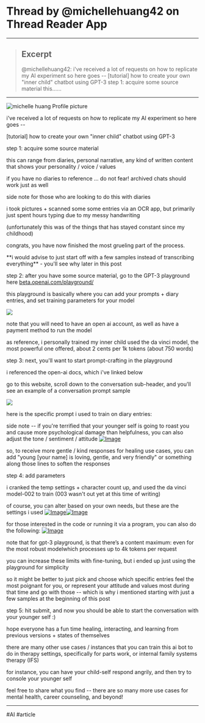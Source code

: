 # Thread by @michellehuang42 on Thread Reader App

---

> ## Excerpt
> @michellehuang42: i've received a lot of requests on how to replicate my AI experiment so here goes -- [tutorial] how to create your own "inner child" chatbot using GPT-3 step 1: acquire some source material this……

---

![michelle huang Profile picture](https://pbs.twimg.com/profile_images/1511104560546422790/mL9nG_lP_bigger.png)

i've received a lot of requests on how to replicate my AI experiment so here goes --

\[tutorial\] how to create your own "inner child" chatbot using GPT-3

step 1: acquire some source material

this can range from diaries, personal narrative, any kind of written content that shows your personality / voice / values

if you have no diaries to reference … do not fear! archived chats should work just as well

side note for those who are looking to do this with diaries

i took pictures + scanned some some entries via an OCR app, but primarily just spent hours typing due to my messy handwriting

(unfortunately this was of the things that has stayed constant since my childhood)

congrats, you have now finished the most grueling part of the process.

\*\*i would advise to just start off with a few samples instead of transcribing everything\*\* - you'll see why later in this post

step 2: after you have some source material, go to the GPT-3 playground here [beta.openai.com/playground/](https://beta.openai.com/playground/)

this playground is basically where you can add your prompts + diary entries, and set training parameters for your model

[![](https://threadreaderapp.com/images/sticky-note-regular.png)](https://beta.openai.com/playground/)

note that you will need to have an open ai account, as well as have a payment method to run the model

as reference, i personally trained my inner child used the da vinci model, the most powerful one offered, about 2 cents per 1k tokens (about 750 words)

step 3: next, you'll want to start prompt-crafting in the playground

i referenced the open-ai docs, which i've linked below

go to this website, scroll down to the conversation sub-header, and you'll see an example of a conversation prompt sample  

[![](https://threadreaderapp.com/images/sticky-note-regular.png)](https://beta.openai.com/docs/guides/completion/prompt-design)

here is the specific prompt i used to train on diary entries:

side note -- if you're terrified that your younger self is going to roast you and cause more psychological damage than helpfulness, you can also adjust the tone / sentiment / attitude [![Image](https://pbs.twimg.com/media/FiwrZvRWIAYhwYo.png)](https://pbs.twimg.com/media/FiwrZvRWIAYhwYo.png)

so, to receive more gentle / kind responses for healing use cases, you can add "young \[your name\] is loving, gentle, and very friendly" or something along those lines to soften the responses

step 4: add parameters

i cranked the temp settings + character count up, and used the da vinci model-002 to train (003 wasn't out yet at this time of writing)

of course, you can alter based on your own needs, but these are the settings i used [![Image](https://pbs.twimg.com/media/FiwslXHWIAE7aMW.png)](https://pbs.twimg.com/media/FiwslXHWIAE7aMW.png)[![Image](https://pbs.twimg.com/media/Fiwss9aWYAEj_zN.png)](https://pbs.twimg.com/media/Fiwss9aWYAEj_zN.png)

for those interested in the code or running it via a program, you can also do the following: [![Image](https://pbs.twimg.com/media/Fiws22GXgAEA8ky.png)](https://pbs.twimg.com/media/Fiws22GXgAEA8ky.png)

note that for gpt-3 playground, is that there’s a content maximum: even for the most robust modelwhich processes up to 4k tokens per request

you can increase these limits with fine-tuning, but i ended up just using the playground for simplicity

so it might be better to just pick and choose which specific entries feel the most poignant for you, or represent your attitude and values most during that time and go with those -- which is why i mentioned starting with just a few samples at the beginning of this post

step 5: hit submit, and now you should be able to start the conversation with your younger self :)

hope everyone has a fun time healing, interacting, and learning from previous versions + states of themselves

there are many other use cases / instances that you can train this ai bot to do in therapy settings, specifically for parts work, or internal family systems therapy (IFS)

for instance, you can have your child-self respond angrily, and then try to console your younger self

feel free to share what you find -- there are so many more use cases for mental health, career counseling, and beyond!

---

#AI #article
